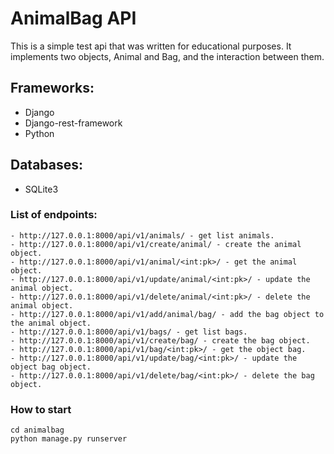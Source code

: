 # AnimalBag API

This is a simple test api that was written for educational purposes. It implements two objects, Animal and Bag, and the interaction between them.

## Frameworks:
- Django
- Django-rest-framework
- Python

## Databases:
- SQLite3

### List of endpoints:
```
- http://127.0.0.1:8000/api/v1/animals/ - get list animals.
- http://127.0.0.1:8000/api/v1/create/animal/ - create the animal object.
- http://127.0.0.1:8000/api/v1/animal/<int:pk>/ - get the animal object.
- http://127.0.0.1:8000/api/v1/update/animal/<int:pk>/ - update the animal object.
- http://127.0.0.1:8000/api/v1/delete/animal/<int:pk>/ - delete the animal object.
- http://127.0.0.1:8000/api/v1/add/animal/bag/ - add the bag object to the animal object.
- http://127.0.0.1:8000/api/v1/bags/ - get list bags.
- http://127.0.0.1:8000/api/v1/create/bag/ - create the bag object.
- http://127.0.0.1:8000/api/v1/bag/<int:pk>/ - get the object bag.
- http://127.0.0.1:8000/api/v1/update/bag/<int:pk>/ - update the object bag object.
- http://127.0.0.1:8000/api/v1/delete/bag/<int:pk>/ - delete the bag object.
```

### How to start

```
cd animalbag
python manage.py runserver
```